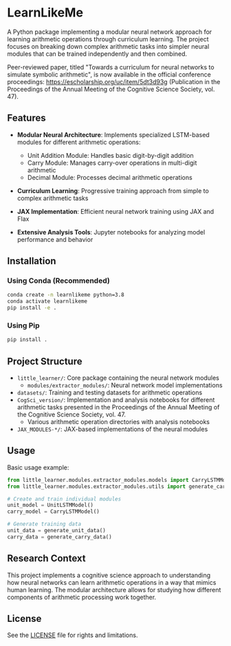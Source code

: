 # LearnLikeMe

A Python package implementing a modular neural network approach for learning arithmetic operations through curriculum learning. The project focuses on breaking down complex arithmetic tasks into simpler neural modules that can be trained independently and then combined.

Peer-reviewed paper, titled "Towards a curriculum for neural networks to simulate symbolic arithmetic", is now available in the official conference proceedings: https://escholarship.org/uc/item/5dt3d93g (Publication in the Proceedings of the Annual Meeting of the Cognitive Science Society, vol. 47).

## Features

- **Modular Neural Architecture**: Implements specialized LSTM-based modules for different arithmetic operations:
  - Unit Addition Module: Handles basic digit-by-digit addition
  - Carry Module: Manages carry-over operations in multi-digit arithmetic
  - Decimal Module: Processes decimal arithmetic operations

- **Curriculum Learning**: Progressive training approach from simple to complex arithmetic tasks
- **JAX Implementation**: Efficient neural network training using JAX and Flax
- **Extensive Analysis Tools**: Jupyter notebooks for analyzing model performance and behavior

## Installation

### Using Conda (Recommended)

```bash
conda create -n learnlikeme python=3.8
conda activate learnlikeme
pip install -e .
```

### Using Pip

```bash
pip install .
```

## Project Structure

- `little_learner/`: Core package containing the neural network modules
  - `modules/extractor_modules/`: Neural network model implementations
- `datasets/`: Training and testing datasets for arithmetic operations
- `CogSci_version/`: Implementation and analysis notebooks for different arithmetic tasks presented in the Proceedings of the Annual Meeting of the Cognitive Science Society, vol. 47.
  - Various arithmetic operation directories with analysis notebooks
- `JAX_MODULES-*/`: JAX-based implementations of the neural modules

## Usage

Basic usage example:

```python
from little_learner.modules.extractor_modules.models import CarryLSTMModel, UnitLSTMModel
from little_learner.modules.extractor_modules.utils import generate_carry_data, generate_unit_data

# Create and train individual modules
unit_model = UnitLSTMModel()
carry_model = CarryLSTMModel()

# Generate training data
unit_data = generate_unit_data()
carry_data = generate_carry_data()
```

## Research Context

This project implements a cognitive science approach to understanding how neural networks can learn arithmetic operations in a way that mimics human learning. The modular architecture allows for studying how different components of arithmetic processing work together.

## License

See the [LICENSE](LICENSE) file for rights and limitations.